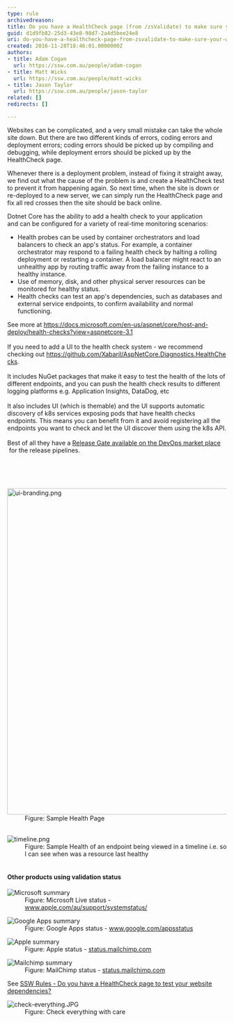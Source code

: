 ```yaml
---
type: rule
archivedreason: 
title: Do you have a HealthCheck page (from /zsValidate) to make sure your website is healthy?
guid: d1d9fb82-25d3-43e8-98d7-2a4d5bee24e8
uri: do-you-have-a-healthcheck-page-from-zsvalidate-to-make-sure-your-website-is-healthy
created: 2016-11-28T18:46:01.0000000Z
authors:
- title: Adam Cogan
  url: https://ssw.com.au/people/adam-cogan
- title: Matt Wicks
  url: https://ssw.com.au/people/matt-wicks
- title: Jason Taylor
  url: https://ssw.com.au/people/jason-taylor
related: []
redirects: []

---
```



<p>​Websites can be complicated, and a very small mistake can take the whole site down. But there are two different kinds of errors, coding errors and deployment errors; coding errors should be picked up by compiling and debugging, while deployment errors should be picked up by the HealthCheck page.<br></p><p>Whenever there is a deployment problem, instead of fixing it straight away, we find out what the cause of the problem is and create a HealthCheck test to prevent it from happening again. So next time, when the site is down or re-deployed to a new server, we can simply run the HealthCheck page and fix all red crosses then the site should be back online.<br></p><div>Dotnet Core has the ability to add a health check to your application and&#160;can be configured for a variety of real-time monitoring scenarios&#58;<br><ul><li>​Health probes can be used by container orchestrators and load balancers to check an app's status. For example, a container orchestrator may respond to a failing health check by halting a rolling deployment or restarting a container. A load balancer might react to an unhealthy app by routing traffic away from the failing instance to a healthy instance.</li><li>Use of memory, disk, and other physical server resources can be monitored for healthy status.</li><li>Health checks can test an app's dependencies, such as databases and external service endpoints, to confirm availability and normal functioning.​​</li></ul>See more at&#160;<a href="https&#58;//docs.microsoft.com/en-us/aspnet/core/host-and-deploy/health-checks?view=aspnetcore-3.1">https&#58;//docs.microsoft.com/en-us/aspnet/core/host-and-deploy/health-checks?view=aspnetcore-3.1</a><br></div><div><br></div><div>If you need to add a UI to the health check system - we recommend checking&#160;out&#160;<a href="https&#58;//github.com/Xabaril/AspNetCore.Diagnostics.HealthChecks">https&#58;//github.com/Xabaril/AspNetCore.Diagnostics.HealthChecks</a>.<br><br>It includes NuGet packages that make it easy to test the health of the lots of different&#160;endpoints, and you can push the health check results to different logging platforms e.g. Application Insights, DataDog, etc<br>&#160;<br>It also includes UI (which is themable) and the UI supports automatic discovery of k8s services exposing pods that have health checks endpoints. This means you can benefit from it and avoid registering all the endpoints you want to check and let the UI discover them using the k8s API.<br>&#160;<br>Best of all they have a&#160;<a href="https&#58;//marketplace.visualstudio.com/items?itemName=luisfraile.vss-services-aspnetcorehealthcheck-extensions">Release Gate available on the DevOps market place​</a>&#160;for the release pipelines.<br></div><p></p>
<br><excerpt class='endintro'></excerpt><br>
<dl class="image">​​
<dt><img src="/SiteAssets/have-a-healthcheck-page-to-make-sure-your-website-is-healthy/ui-branding.png" alt="ui-branding.png" style="width&#58;750px;" /></dt><dd>Figure&#58; Sample&#160;Health Page<br></dd></dl><dl class="image">​​
<dt><img src="/SiteAssets/have-a-healthcheck-page-to-make-sure-your-website-is-healthy/timeline.png" alt="timeline.png" /></dt><dd>​​Figure&#58; Sample Health of an endpoint being viewed in a timeline i.e. so I can see&#160;when was a resource last healthy</dd>
<br></dl><h4>​Other products using validation status</h4><dl class="image"><dt>
      <img src="/PublishingImages/status-microsoft.jpg" alt="Microsoft summary" />
   </dt><dd>Figure&#58; Microsoft Live status - 
      <a href="http&#58;//status.mailchimp.com/" target="_blank">www.apple.com/au/support/systemstatus/</a></dd></dl><dl class="image"><dt>
      <img src="/PublishingImages/status-google.jpg" alt="Google Apps summary" />
   </dt><dd>Figure&#58; Google Apps status - 
      <a href="http&#58;//www.google.com/appsstatus" target="_blank">www.google.com/appsstatus</a></dd></dl><dl class="image"><dt>
      <img src="/PublishingImages/status-apple.jpg" alt="Apple summary" />
   </dt><dd>Figure&#58; Apple status - 
      <a href="https&#58;//www.apple.com/au/support/systemstatus/" target="_blank">status.mailchimp.com</a></dd></dl><dl class="image"><dt>
      <img src="/PublishingImages/status-mailchimp.jpg" alt="Mailchimp summary" />
   </dt><dd>Figure&#58; MailChimp status - 
      <a href="http&#58;//status.mailchimp.com/" target="_blank">status.mailchimp.com</a></dd></dl><p> See 
   <a href="https&#58;//www.ssw.com.au/SSW/Standards/Rules/RulesToBetterUnitTests.aspx#HealthCheck" class="Internal">SSW Rules - Do you have a HealthCheck page to test your website dependencies? </a> </p><dl class="image"><dt>
      <img src="/PublishingImages/check-everything.JPG" alt="check-everything.JPG" />
   </dt><dd>Figure&#58; Check everything with care</dd></dl>
​<br>
<br>


